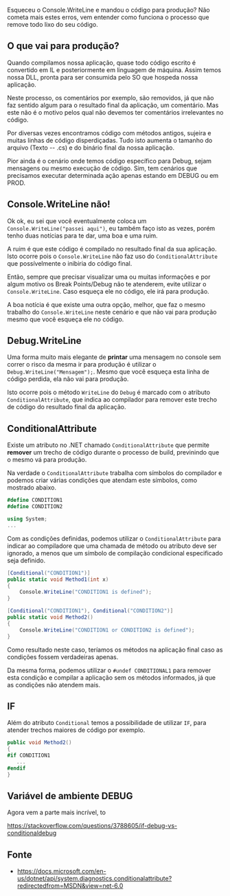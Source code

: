 Esqueceu o Console.WriteLine e mandou o código para produção? Não cometa mais estes erros, vem entender como funciona o processo que remove todo lixo do seu código.

## O que vai para produção?
Quando compilamos nossa aplicação, quase todo código escrito é convertido em IL e posteriormente em linguagem de máquina. Assim temos nossa DLL, pronta para ser consumida pelo SO que hospeda nossa aplicação.

Neste processo, os comentários por exemplo, são removidos, já que não faz sentido algum para o resultado final da aplicação, um comentário. Mas este não é o motivo pelos qual não devemos ter comentários irrelevantes no código.

Por diversas vezes encontramos código com métodos antigos, sujeira e muitas linhas de código disperdiçadas. Tudo isto aumenta o tamanho do arquivo (Texto -- .cs) e do binário final da nossa aplicação.

Pior ainda é o cenário onde temos código específico para Debug, sejam mensagens ou mesmo execução de código. Sim, tem cenários que precisamos executar determinada ação apenas estando em DEBUG ou em PROD.

## Console.WriteLine não!
Ok ok, eu sei que você eventualmente coloca um `Console.WriteLine("passei aqui")`, eu também faço isto as vezes, porém tenho duas notícias para te dar, uma boa e uma ruim.

A ruim é que este código é compilado no resultado final da sua aplicação. Isto ocorre pois o `Console.WriteLine` não faz uso do `ConditionalAttribute` que possívelmente o inibiria do código final.

Então, sempre que precisar visualizar uma ou muitas informações e por algum motivo os Break Points/Debug não te atenderem, evite utilizar o `Console.WriteLine`. Caso esqueça ele no código, ele irá para produção.

A boa notícia é que existe uma outra opção, melhor, que faz o mesmo trabalho do `Console.WriteLine` neste cenário e que não vai para produção mesmo que você esqueça ele no código.

## Debug.WriteLine
Uma forma muito mais elegante de **printar** uma mensagem no console sem correr o risco da mesma ir para produção é utilizar o `Debug.WriteLine("Mensagem");`. Mesmo que você esqueça esta linha de código perdida, ela não vai para produção.

Isto ocorre pois o método `WriteLine` do `Debug` é marcado com o atributo `ConditionalAttribute`, que indica ao compilador para remover este trecho de código do resultado final da aplicação.

## ConditionalAttribute
Existe um atributo no .NET chamado `ConditionalAttribute` que permite **remover** um trecho de código durante o processo de build, previnindo que o mesmo vá para produção.

Na verdade o `ConditionalAttribute` trabalha com símbolos do compilador e podemos criar várias condições que atendam este símbolos, como mostrado abaixo.

```csharp
#define CONDITION1
#define CONDITION2

using System;
...
```
Com as condições definidas, podemos utilizar o `ConditionalAttribute` para indicar ao compiladore que uma chamada de método ou atributo deve ser ignorado, a menos que um símbolo de compilação condicional especificado seja definido.

```csharp
[Conditional("CONDITION1")]
public static void Method1(int x)
{
    Console.WriteLine("CONDITION1 is defined");
}

[Conditional("CONDITION1"), Conditional("CONDITION2")]
public static void Method2()
{
    Console.WriteLine("CONDITION1 or CONDITION2 is defined");
}
```
Como resultado neste caso, teríamos os métodos na aplicação final caso as condições fossem verdadeiras apenas.

Da mesma forma, podemos utilizar o `#undef CONDITIONAL1` para remover esta condição e compilar a aplicação sem os métodos informados, já que as condições não atendem mais.

## IF
Além do atributo `Conditional` temos a possibilidade de utilizar `IF`, para atender trechos maiores de código por exemplo.

```csharp
public void Method2()
{
#if CONDITION1
   ...
#endif
}
```

## Variável de ambiente DEBUG
Agora vem a parte mais incrível, to


https://stackoverflow.com/questions/3788605/if-debug-vs-conditionaldebug


## Fonte
 * https://docs.microsoft.com/en-us/dotnet/api/system.diagnostics.conditionalattribute?redirectedfrom=MSDN&view=net-6.0